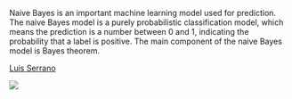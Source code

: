 Naive Bayes is an important machine learning model used for prediction. The naive Bayes model is a purely probabilistic classification model, which means the prediction is a number between 0 and 1, indicating the probability that a label is positive. The main component of the naive Bayes model is Bayes theorem.

[Luis Serrano](https://medium.com/@luis.serrano/using-probability-to-its-maximum-the-naive-bayes-model-ce5cab116f03)

  ![](https://youtu.be/Q8l0Vip5YUw)


